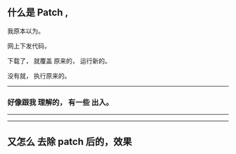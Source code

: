 
## 什么是 Patch ,


我原本以为。


网上下发代码，

下载了， 就覆盖 原来的， 运行新的。




没有就， 执行原来的。




<hr>


### 好像跟我 理解的， 有一些 出入。


<hr>




<hr>



## 又怎么 去除  patch 后的，效果
